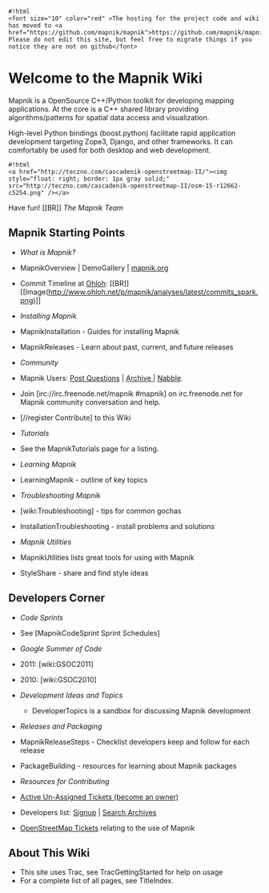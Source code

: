 <!-- Name: WikiStart -->
<!-- Version: 100 -->
<!-- Last-Modified: 2011/10/11 16:21:31 -->
<!-- Author: springmeyer -->


    #!html
    <font size="10" color="red" >The hosting for the project code and wiki has moved to <a href="https://github.com/mapnik/mapnik">https://github.com/mapnik/mapnik</a>. Please do not edit this site, but feel free to migrate things if you notice they are not on github</font>


# Welcome to the Mapnik Wiki

Mapnik is a OpenSource C++/Python toolkit for developing mapping applications. At the core is a C++ shared library providing algorithms/patterns for spatial data access and visualization. 

High-level Python bindings (boost.python) facilitate rapid application development targeting Zope3, Django, and other frameworks. It can comfortably be used for both desktop and web development.


    #!html
    <a href="http://teczno.com/cascadenik-openstreetmap-II/"><img style="float: right; border: 1px gray solid;" src="http://teczno.com/cascadenik-openstreetmap-II/osm-15-r12662-c5254.png" /></a>


Have fun! [[BR]]
_The Mapnik Team_


## Mapnik Starting Points

 * *What is Mapnik?*
  * MapnikOverview |  DemoGallery | [mapnik.org](http://mapnik.org/)
  * Commit Timeline at [Ohloh](https://www.ohloh.net/projects/mapnik): [[BR]] [[Image(http://www.ohloh.net/p/mapnik/analyses/latest/commits_spark.png)]]

 * *Installing Mapnik*
  * MapnikInstallation - Guides for installing Mapnik
  * MapnikReleases - Learn about past, current, and future releases

 * *Community*
  * Mapnik Users: [Post Questions](http://lists.berlios.de/mailman/listinfo/mapnik-users) | [ Archive ](https://lists.berlios.de/pipermail/mapnik-users/) | [Nabble](http://www.nabble.com/Mapnik-f28006.html).
  * Join [irc://irc.freenode.net/mapnik #mapnik] on irc.freenode.net for Mapnik community conversation and help.
  * [//register Contribute] to this Wiki

 * *Tutorials* 
  * See the MapnikTutorials page for a listing.

 * *Learning Mapnik*
  * LearningMapnik - outline of key topics

 * *Troubleshooting Mapnik*
  * [wiki:Troubleshooting] - tips for common gochas
  * InstallationTroubleshooting - install problems and solutions

 * *Mapnik Utilities*
  * MapnikUtilities lists great tools for using with Mapnik
  * StyleShare - share and find style ideas

## Developers Corner

 * *Code Sprints*
  * See [MapnikCodeSprint Sprint Schedules] 

 * *Google Summer of Code*
  * 2011: [wiki:GSOC2011]
  * 2010: [wiki:GSOC2010]
 
 * *Development Ideas and Topics*
   * DeveloperTopics is a sandbox for discussing Mapnik development

 * *Releases and Packaging*
  * MapnikReleaseSteps - Checklist developers keep and follow for each release
  * PackageBuilding - resources for learning about Mapnik packages

 * *Resources for Contributing*
  * [Active Un-Assigned Tickets (become an owner)](https://trac.mapnik.org/query?status=new&status=reopened&col=id&col=summary&col=status&col=type&col=priority&col=milestone&col=component&order=priority)
  * Developers list: [Signup](http://lists.berlios.de/mailman/listinfo/mapnik-devel) | [Search Archives](https://lists.berlios.de/pipermail/mapnik-devel/)
  * [OpenStreetMap Tickets](http://trac.openstreetmap.org/query?status=new&status=assigned&status=reopened&component=mapnik&order=id&desc=1) relating to the use of Mapnik

## About This Wiki
 * This site uses Trac, see TracGettingStarted for help on usage
 * For a complete list of all pages, see TitleIndex.
